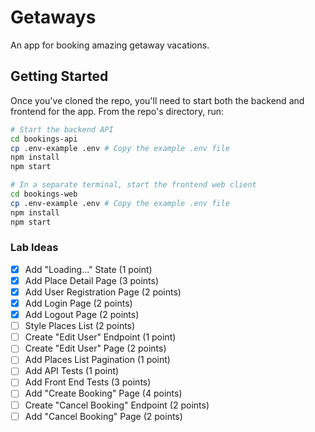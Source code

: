 # Getaways
An app for booking amazing getaway vacations.

## Getting Started

Once you've cloned the repo, you'll need to start both the backend and frontend for the app. From the repo's directory, run:

```bash
# Start the backend API
cd bookings-api
cp .env-example .env # Copy the example .env file
npm install
npm start

# In a separate terminal, start the frontend web client
cd bookings-web
cp .env-example .env # Copy the example .env file
npm install
npm start
```

### Lab Ideas
- [x] Add "Loading..." State (1 point)
- [x] Add Place Detail Page (3 points)
- [x] Add User Registration Page (2 points)
- [x] Add Login Page (2 points)
- [x] Add Logout Page (2 points)
- [ ] Style Places List (2 points)
- [ ] Create "Edit User" Endpoint (1 point)
- [ ] Create "Edit User" Page (2 points)
- [ ] Add Places List Pagination (1 point)
- [ ] Add API Tests (1 point)
- [ ] Add Front End Tests (3 points)
- [ ] Add "Create Booking" Page (4 points)
- [ ] Create "Cancel Booking" Endpoint (2 points)
- [ ] Add "Cancel Booking" Page (2 points)
